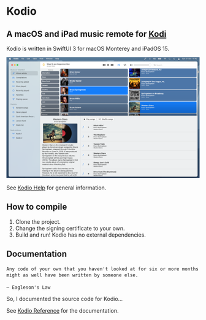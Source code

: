 #  Kodio

## A macOS and iPad music remote for [Kodi](https://kodi.tv)

Kodio is written in SwiftUI 3 for macOS Monterey and iPadOS 15.

![Screenshot](https://github.com/Desbeers/Kodio/raw/main/screenshot.png)

See [Kodio Help](https://github.com/Desbeers/Kodio/blob/main/Kodio/General/Help.md) for general information.

## How to compile

1. Clone the project.
2. Change the signing certificate to your own.
2. Build and run! Kodio has no external dependencies.

## Documentation

    Any code of your own that you haven't looked at for six or more months
    might as well have been written by someone else.
    
    – Eagleson's Law

So, I documented the source code for Kodio...

See [Kodio Reference](https://desbeers.github.io/Kodio/) for the documentation.
